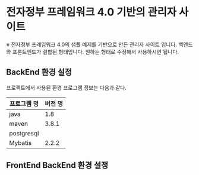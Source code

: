 # 전자정부 프레임워크 4.0 기반의 관리자 사이트

※ 전자정부 프레임워크 4.0의 샘플 예제를 기반으로 만든 관리자 사이트 입니다. 백엔드와 프론트엔드가 결합된 형태입니다.
원하는 형태로 수정해서 사용하시면 됩니다.


## BackEnd 환경 설정
프로젝트에서 사용된 환경 프로그램 정보는 다음과 같다.

|프로그램 명  |버전 명 |
|---------  |------ |
|java       |1.8    |
|maven      |3.8.1  |
|postgresql |       |
|Mybatis    |2.2.2  |


## FrontEnd  BackEnd 환경 설정





